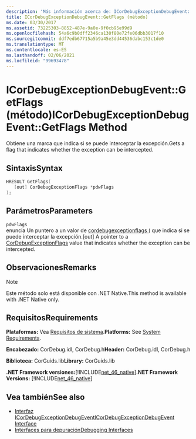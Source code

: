 ```yaml
---
description: 'Más información acerca de: ICorDebugExceptionDebugEvent:: GetFlags (método)'
title: ICorDebugExceptionDebugEvent::GetFlags (método)
ms.date: 03/30/2017
ms.assetid: 73225303-8852-487e-9a0e-9f0cb95e99d9
ms.openlocfilehash: 54a6c9b0dff2346ca130f80e72fe06dbb3017f10
ms.sourcegitcommit: ddf7edb67715a5b9a45e3dd44536dabc153c1de0
ms.translationtype: MT
ms.contentlocale: es-ES
ms.lasthandoff: 02/06/2021
ms.locfileid: "99693478"
---
```

# <a name="icordebugexceptiondebugeventgetflags-method"></a><span data-ttu-id="a3c63-103">ICorDebugExceptionDebugEvent::GetFlags (método)</span><span class="sxs-lookup"><span data-stu-id="a3c63-103">ICorDebugExceptionDebugEvent::GetFlags Method</span></span>

<span data-ttu-id="a3c63-104">Obtiene una marca que indica si se puede interceptar la excepción.</span><span class="sxs-lookup"><span data-stu-id="a3c63-104">Gets a flag that indicates whether the exception can be intercepted.</span></span>  
  
## <a name="syntax"></a><span data-ttu-id="a3c63-105">Sintaxis</span><span class="sxs-lookup"><span data-stu-id="a3c63-105">Syntax</span></span>  
  
```cpp  
HRESULT GetFlags(  
   [out] CorDebugExceptionFlags *pdwFlags  
);  
```  
  
## <a name="parameters"></a><span data-ttu-id="a3c63-106">Parámetros</span><span class="sxs-lookup"><span data-stu-id="a3c63-106">Parameters</span></span>  

 `pdwFlags`  
 <span data-ttu-id="a3c63-107">enuncia Un puntero a un valor de [cordebugexceptionflags (](cordebugexceptionflags-enumeration.md) que indica si se puede interceptar la excepción.</span><span class="sxs-lookup"><span data-stu-id="a3c63-107">[out] A pointer to a [CorDebugExceptionFlags](cordebugexceptionflags-enumeration.md) value that indicates whether the exception can be intercepted.</span></span>  
  
## <a name="remarks"></a><span data-ttu-id="a3c63-108">Observaciones</span><span class="sxs-lookup"><span data-stu-id="a3c63-108">Remarks</span></span>  
  
> [!NOTE]
> <span data-ttu-id="a3c63-109">Este método solo está disponible con .NET Native.</span><span class="sxs-lookup"><span data-stu-id="a3c63-109">This method is available with .NET Native only.</span></span>  
  
## <a name="requirements"></a><span data-ttu-id="a3c63-110">Requisitos</span><span class="sxs-lookup"><span data-stu-id="a3c63-110">Requirements</span></span>  

 <span data-ttu-id="a3c63-111">**Plataformas:** Vea [Requisitos de sistema](../../get-started/system-requirements.md).</span><span class="sxs-lookup"><span data-stu-id="a3c63-111">**Platforms:** See [System Requirements](../../get-started/system-requirements.md).</span></span>  
  
 <span data-ttu-id="a3c63-112">**Encabezado:** CorDebug.idl, CorDebug.h</span><span class="sxs-lookup"><span data-stu-id="a3c63-112">**Header:** CorDebug.idl, CorDebug.h</span></span>  
  
 <span data-ttu-id="a3c63-113">**Biblioteca:** CorGuids.lib</span><span class="sxs-lookup"><span data-stu-id="a3c63-113">**Library:** CorGuids.lib</span></span>  
  
 <span data-ttu-id="a3c63-114">**.NET Framework versiones:**[!INCLUDE[net_46_native](../../../../includes/net-46-native-md.md)]</span><span class="sxs-lookup"><span data-stu-id="a3c63-114">**.NET Framework Versions:** [!INCLUDE[net_46_native](../../../../includes/net-46-native-md.md)]</span></span>  
  
## <a name="see-also"></a><span data-ttu-id="a3c63-115">Vea también</span><span class="sxs-lookup"><span data-stu-id="a3c63-115">See also</span></span>

- [<span data-ttu-id="a3c63-116">Interfaz ICorDebugExceptionDebugEvent</span><span class="sxs-lookup"><span data-stu-id="a3c63-116">ICorDebugExceptionDebugEvent Interface</span></span>](icordebugexceptiondebugevent-interface.md)
- [<span data-ttu-id="a3c63-117">Interfaces para depuración</span><span class="sxs-lookup"><span data-stu-id="a3c63-117">Debugging Interfaces</span></span>](debugging-interfaces.md)
